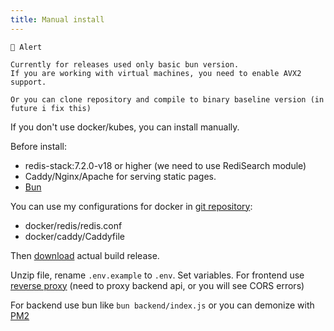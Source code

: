 ```yaml
---
title: Manual install
---
```


~~~
🛑 Alert

Currently for releases used only basic bun version. 
If you are working with virtual machines, you need to enable AVX2 support.

Or you can clone repository and compile to binary baseline version (in future i fix this)
~~~

If you don't use docker/kubes, you can install manually.

Before install:
- redis-stack:7.2.0-v18 or higher (we need to use RediSearch module)
- Caddy/Nginx/Apache for serving static pages.
- [Bun](https://bun.com/docs/installation)

You can use my configurations for docker in [git repository](https://github.com/francyfox/BunSqStat):
- docker/redis/redis.conf
- docker/caddy/Caddyfile

Then [download](https://github.com/francyfox/BunSqStat/releases) actual build release.

Unzip file, rename `.env.example` to `.env`. Set variables.
For frontend use [reverse proxy](https://caddy.community/t/caddy-for-spa-api/11580) (need to proxy backend api, or you will see CORS errors)

For backend use bun like `bun backend/index.js` or you can demonize with [PM2](https://bun.com/docs/guides/ecosystem/pm2)
